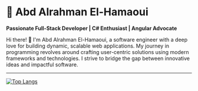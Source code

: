 
# 🌟 Abd Alrahman El-Hamaoui  

**Passionate Full-Stack Developer | C# Enthusiast | Angular Advocate**

Hi there! 👋 I'm Abd Alrahman El-Hamaoui, a software engineer with a deep love for building dynamic, scalable web applications. My journey in programming revolves around crafting user-centric solutions using modern frameworks and technologies. I strive to bridge the gap between innovative ideas and impactful software.

---

[![Top Langs](https://readme-stats-pied-ten.vercel.app/api/top-langs/?username=karlof002&theme=dark&langs_count=19&layout=pie)](https://github.com/anuraghazra/github-readme-stats)
